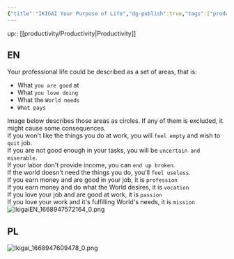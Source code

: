 ```yaml
---
{"title":"IKIGAI Your Purpose of Life","dg-publish":true,"tags":["productivity"],"permalink":"/productivity/ikigai-your-purpose-of-life/","dgPassFrontmatter":true}
---
```


up:: [[productivity/Productivity\|Productivity]]

## EN

Your professional life could be described as a set of areas, that is:

- What `you are good` at  
- What `you love doing`  
- What the `World needs`  
- `What pays`  

Image below describes those areas as circles. If any of them is excluded, it might cause some consequences.  
If you won't like the things you do at work, you will `feel empty` and wish to `quit` job.  
If you are not good enough in your tasks, you will be `uncertain and miserable`.  
If your labor don't provide income, you can `end up broken`.  
If the world doesn't need the things you do, you'll `feel useless`.  
If you earn money and are good in your job, it is `profession`  
If you earn money and do what the World desires, it is `vocation`  
If you love your job and are good at work, it is `passion`  
If you love your work and it's fulfilling World's needs, it is `mission`  
![IkigaiEN_1668947572164_0.png](/img/user/attachments/IkigaiEN_1668947572164_0.png)

## PL

![Ikigai_1668947609478_0.png](/img/user/attachments/Ikigai_1668947609478_0.png)
